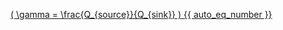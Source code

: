 <a href="#"
   onclick="window.open(
     '/eco2_guide_center/1.%20ECO2%20Logic%20Guide/Equation_diagram.html',
     'popupWindow',
     'width=800,height=600,scrollbars=yes,resizable=yes'
   ); return false;"
   class="equation-link">
  \( \gamma = \frac{Q_{source}}{Q_{sink}} \) {{ auto_eq_number }}
</a>
